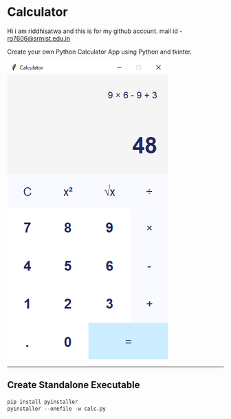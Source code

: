 # Calculator
 Hi i am riddhisatwa and this is for my github account. mail id - rg7606@srmist.edu.in 

Create your own Python Calculator App using Python and tkinter.


![Calculator App](calculator.png)

---

## Create Standalone Executable

```shell
pip install pyinstaller
pyinstaller --onefile -w calc.py
```
